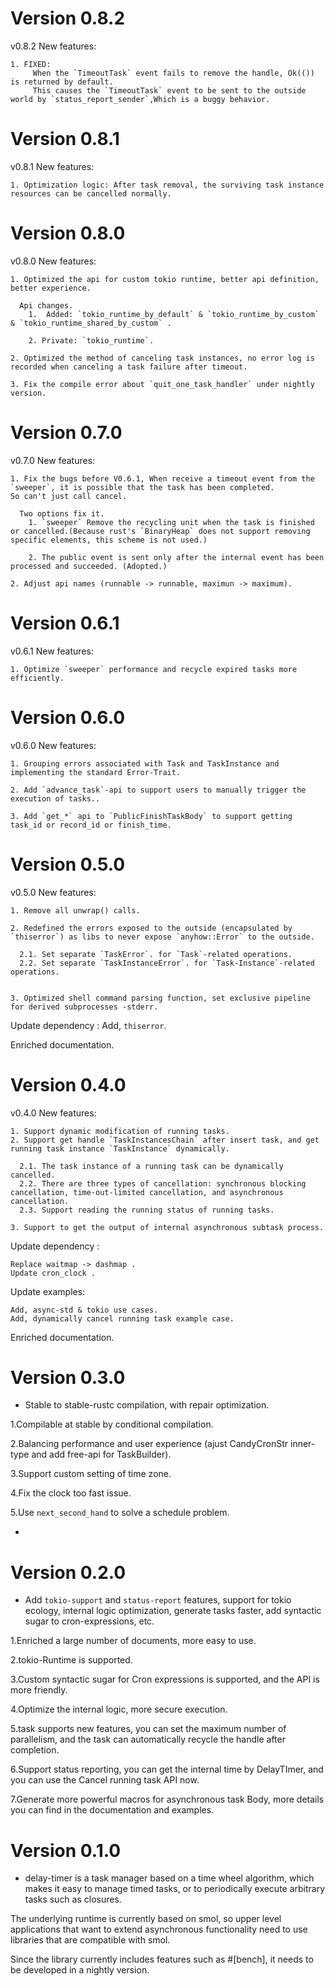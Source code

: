 # Version 0.8.2

v0.8.2 New features:

    1. FIXED:
         When the `TimeoutTask` event fails to remove the handle, Ok(()) is returned by default.
         This causes the `TimeoutTask` event to be sent to the outside world by `status_report_sender`,Which is a buggy behavior.
# Version 0.8.1

v0.8.1 New features:

    1. Optimization logic: After task removal, the surviving task instance resources can be cancelled normally.

# Version 0.8.0

v0.8.0 New features:

    1. Optimized the api for custom tokio runtime, better api definition, better experience.

      Api changes.
        1.  Added: `tokio_runtime_by_default` & `tokio_runtime_by_custom` & `tokio_runtime_shared_by_custom` .

        2. Private: `tokio_runtime`.
  
    2. Optimized the method of canceling task instances, no error log is recorded when canceling a task failure after timeout.

    3. Fix the compile error about `quit_one_task_handler` under nightly version.
# Version 0.7.0

v0.7.0 New features:

    1. Fix the bugs before V0.6.1, When receive a timeout event from the `sweeper`, it is possible that the task has been completed.
    So can't just call cancel.

      Two options fix it.
        1. `sweeper` Remove the recycling unit when the task is finished or cancelled.(Because rust's `BinaryHeap` does not support removing specific elements, this scheme is not used.)

        2. The public event is sent only after the internal event has been processed and succeeded. (Adopted.)
  
    2. Adjust api names (runnable -> runnable, maximun -> maximum).

# Version 0.6.1

v0.6.1 New features:


    1. Optimize `sweeper` performance and recycle expired tasks more efficiently.

# Version 0.6.0 

v0.6.0 New features:


    1. Grouping errors associated with Task and TaskInstance and implementing the standard Error-Trait.
    
    2. Add `advance_task`-api to support users to manually trigger the execution of tasks..
    
    3. Add `get_*` api to `PublicFinishTaskBody` to support getting task_id or record_id or finish_time.

# Version 0.5.0 

v0.5.0 New features:


    1. Remove all unwrap() calls.
    
    2. Redefined the errors exposed to the outside (encapsulated by `thiserror`) as libs to never expose `anyhow::Error` to the outside.
    
      2.1. Set separate `TaskError`. for `Task`-related operations.
      2.2. Set separate `TaskInstanceError`. for `Task-Instance`-related operations.
    
    
    3. Optimized shell command parsing function, set exclusive pipeline for derived subprocesses -stderr.


Update dependency :
    Add, `thiserror`.


Enriched documentation.


# Version 0.4.0 

v0.4.0 New features:


    1. Support dynamic modification of running tasks.
    2. Support get handle `TaskInstancesChain` after insert task, and get running task instance `TaskInstance` dynamically.
    
      2.1. The task instance of a running task can be dynamically cancelled.
      2.2. There are three types of cancellation: synchronous blocking cancellation, time-out-limited cancellation, and asynchronous cancellation.
      2.3. Support reading the running status of running tasks.
    
    3. Support to get the output of internal asynchronous subtask process.

Update dependency :

    Replace waitmap -> dashmap .
    Update cron_clock .

Update examples:

    Add, async-std & tokio use cases.
    Add, dynamically cancel running task example case.

Enriched documentation.



# Version 0.3.0 

- Stable to stable-rustc compilation, with repair optimization.

1.Compilable at stable by conditional compilation.

2.Balancing performance and user experience (ajust CandyCronStr inner-type and add free-api for TaskBuilder).

3.Support custom setting of time zone.

4.Fix the clock too fast issue.

5.Use `next_second_hand` to solve a schedule problem.

- 
# Version 0.2.0

- Add `tokio-support` and `status-report`  features, support for tokio ecology, internal logic optimization, generate tasks faster, add syntactic sugar to cron-expressions, etc.

1.Enriched a large number of documents, more easy to use.

2.tokio-Runtime is supported.

3.Custom syntactic sugar for Cron expressions is supported, and the API is more friendly.

4.Optimize the internal logic, more secure execution.

5.task supports new features, you can set the maximum number of parallelism, and the task can automatically recycle the handle after completion.

6.Support status reporting, you can get the internal time by DelayTImer, and you can use the Cancel running task API now.

7.Generate more powerful macros for asynchronous task Body, more details you can find in the documentation and examples.

# Version 0.1.0

- delay-timer is a task manager based on a time wheel algorithm, which makes it easy to manage timed tasks, or to periodically execute arbitrary tasks such as closures.

The underlying runtime is currently based on smol, so upper level applications that want to extend asynchronous functionality need to use libraries that are compatible with smol.

Since the library currently includes features such as #[bench], it needs to be developed in a nightly version.
